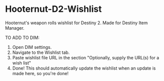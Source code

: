 # Hooternut-D2-Wishlist
Hooternut's weapon rolls wishlist for Destiny 2. Made for Destiny Item Manager.

TO ADD TO DIM:
1. Open DIM settings.
2. Navigate to the Wishlist tab.
3. Paste wishlist file URL in the section "Optionally, supply the URL(s) for a wish list"
4. Done! This should automatically update the wishlist when an update is made here, so you're done!
